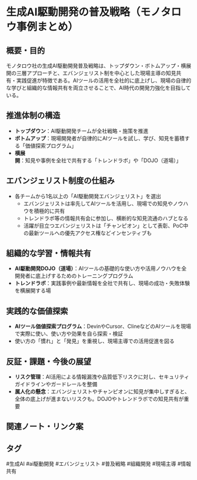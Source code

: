 # 生成AI駆動開発の普及戦略（モノタロウ事例まとめ）

## 概要・目的
モノタロウ社の生成AI駆動開発普及戦略は、トップダウン・ボトムアップ・横展開の三層アプローチと、エバンジェリスト制を中心とした現場主導の知見共有・実践促進が特徴である。AIツールの活用を全社的に底上げし、現場の自律的な学びと組織的な情報共有を両立させることで、AI時代の開発力強化を目指している。

## 推進体制の構造
- **トップダウン**：AI駆動開発チームが全社戦略・施策を推進
- **ボトムアップ**：現場開発者が自律的にAIツールを試し、学び、知見を蓄積する「価値探索プログラム」
- **横展開**：知見や事例を全社で共有する「トレンドラボ」や「DOJO（道場）」

## エバンジェリスト制度の仕組み
- 各チームから1名以上の「AI駆動開発エバンジェリスト」を選出
  - エバンジェリストは率先してAIツールを活用し、現場での知見やノウハウを積極的に共有
  - トレンドラボ等の情報共有会に参加し、横断的な知見流通のハブとなる
  - 活躍が目立つエバンジェリストは「チャンピオン」として表彰、PoC中の最新ツールへの優先アクセス権などインセンティブも

## 組織的な学習・情報共有
- **AI駆動開発DOJO（道場）**：AIツールの基礎的な使い方や活用ノウハウを全開発者に底上げするためのトレーニングプログラム
- **トレンドラボ**：実践事例や最新情報を全社で共有し、現場の成功・失敗体験を横展開する場

## 実践的な価値探索
- **AIツール価値探索プログラム**：DevinやCursor、ClineなどのAIツールを現場で実際に使い、使い方や効果を自ら探索・検証
- 使い方の「慣れ」と「発見」を重視し、現場主導での活用促進を図る

## 反証・課題・今後の展望
- **リスク管理**：AI活用による情報漏洩や品質低下リスクに対し、セキュリティガイドラインやガードレールを整備
- **属人化の懸念**：エバンジェリストやチャンピオンに知見が集中しすぎると、全体の底上げが進まないリスクも。DOJOやトレンドラボでの知見共有が重要

## 関連ノート・リンク案

## タグ
#生成AI #ai駆動開発 #エバンジェリスト #普及戦略 #組織開発 #現場主導 #情報共有
